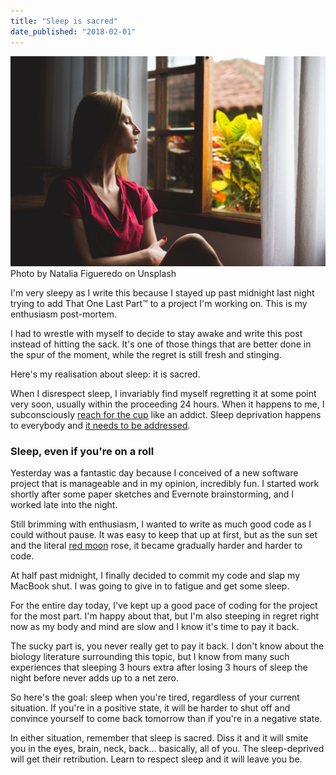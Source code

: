 ```yaml
---
title: "Sleep is sacred"
date_published: "2018-02-01"
---
```


![sleep is sacred nickang blog](images/natalia-figueredo-350529-1024x684.jpg) Photo by Natalia Figueredo on Unsplash

I'm very sleepy as I write this because I stayed up past midnight last night trying to add That One Last Part™ to a project I'm working on. This is my enthusiasm post-mortem.

I had to wrestle with myself to decide to stay awake and write this post instead of hitting the sack. It's one of those things that are better done in the spur of the moment, while the regret is still fresh and stinging.

Here's my realisation about sleep: it is sacred.

When I disrespect sleep, I invariably find myself regretting it at some point very soon, usually within the proceeding 24 hours. When it happens to me, I subconsciously [reach for the cup](/2017-10-29-litmus-test-enough-rest/) like an addict. Sleep deprivation happens to everybody and [it needs to be addressed](/2017-01-08-always-tired-folly/).

### Sleep, even if you're on a roll

Yesterday was a fantastic day because I conceived of a new software project that is manageable and in my opinion, incredibly fun. I started work shortly after some paper sketches and Evernote brainstorming, and I worked late into the night.

Still brimming with enthusiasm, I wanted to write as much good code as I could without pause. It was easy to keep that up at first, but as the sun set and the literal [red moon](https://www.channelnewsasia.com/news/singapore/super-blue-blood-moon-singapore-lunar-eclipse-9914074) rose, it became gradually harder and harder to code.

At half past midnight, I finally decided to commit my code and slap my MacBook shut. I was going to give in to fatigue and get some sleep.

For the entire day today, I've kept up a good pace of coding for the project for the most part. I'm happy about that, but I'm also steeping in regret right now as my body and mind are slow and I know it's time to pay it back.

The sucky part is, you never really get to pay it back. I don't know about the biology literature surrounding this topic, but I know from many such experiences that sleeping 3 hours extra after losing 3 hours of sleep the night before never adds up to a net zero.

So here's the goal: sleep when you're tired, regardless of your current situation. If you're in a positive state, it will be harder to shut off and convince yourself to come back tomorrow than if you're in a negative state.

In either situation, remember that sleep is sacred. Diss it and it will smite you in the eyes, brain, neck, back... basically, all of you. The sleep-deprived will get their retribution. Learn to respect sleep and it will leave you be.
